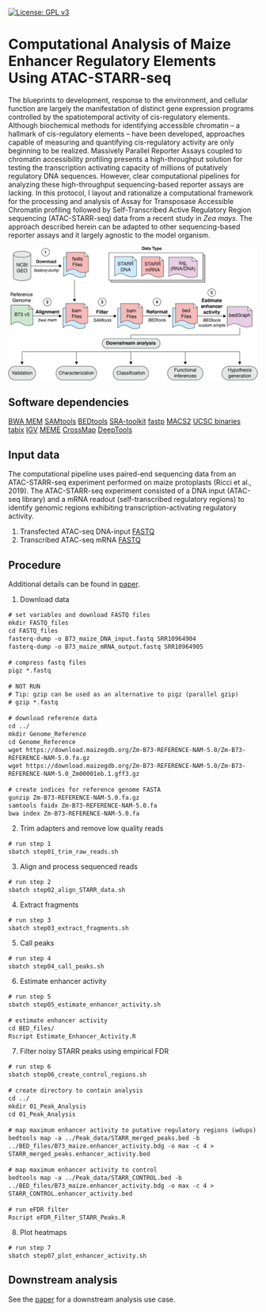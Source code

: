 [![License: GPL v3](https://img.shields.io/badge/License-GPL%20v3-blue.svg)](http://www.gnu.org/licenses/gpl-3.0)

# Computational Analysis of Maize Enhancer Regulatory Elements Using ATAC-STARR-seq

The blueprints to development, response to the environment, and cellular function are largely the manifestation of distinct gene expression programs controlled by the spatiotemporal activity of cis-regulatory elements. Although biochemical methods for identifying accessible chromatin – a hallmark of cis-regulatory elements – have been developed, approaches capable of measuring and quantifying cis-regulatory activity are only beginning to be realized. Massively Parallel Reporter Assays coupled to chromatin accessibility profiling presents a high-throughput solution for testing the transcription activating capacity of millions of putatively regulatory DNA sequences. However, clear computational pipelines for analyzing these high-throughput sequencing-based reporter assays are lacking. In this protocol, I layout and rationalize a computational framework for the processing and analysis of Assay for Transposase Accessible Chromatin profiling followed by Self-Transcribed Active Regulatory Region sequencing (ATAC-STARR-seq) data from a recent study in *Zea mays*. The approach described herein can be adapted to other sequencing-based reporter assays and it largely agnostic to the model organism.

![](graphs/Figure_2.png)

## Software dependencies
[BWA MEM](http://bio-bwa.sourceforge.net/bwa.shtml)
[SAMtools](http://www.htslib.org)
[BEDtools](https://bedtools.readthedocs.io/en/latest/)
[SRA-toolkit](https://github.com/ncbi/sra-tools)
[fastp](https://github.com/OpenGene/fastp)
[MACS2](https://pypi.org/project/MACS2/)
[UCSC binaries](http://hgdownload.soe.ucsc.edu/admin/exe/linux.x86_64/)
[tabix](http://www.htslib.org/doc/tabix.html)
[IGV](https://software.broadinstitute.org/software/igv)
[MEME](https://meme-suite.org/meme/index.html)
[CrossMap](http://crossmap.sourceforge.net)
[DeepTools](https://deeptools.readthedocs.io/en/develop/index.html)

## Input data
The computational pipeline uses paired-end sequencing data from an ATAC-STARR-seq experiment performed on maize protoplasts (Ricci et al., 2019). The ATAC-STARR-seq experiment consisted of a DNA input (ATAC-seq library) and a mRNA readout (self-transcribed regulatory regions) to identify genomic regions exhibiting transcription-activating regulatory activity. 

1.	Transfected ATAC-seq DNA-input [FASTQ](https://www.ncbi.nlm.nih.gov/sra/?term=SRR10964904)
2.	Transcribed ATAC-seq mRNA [FASTQ](https://www.ncbi.nlm.nih.gov/sra/?term=SRR10964905)

## Procedure
Additional details can be found in [paper](https://bio-protocol.org/default.aspx).

1.	Download data

```
# set variables and download FASTQ files
mkdir FASTQ_files
cd FASTQ_files
fasterq-dump -o B73_maize_DNA_input.fastq SRR10964904
fasterq-dump -o B73_maize_mRNA_output.fastq SRR10964905

# compress fastq files
pigz *.fastq

# NOT RUN
# Tip: gzip can be used as an alternative to pigz (parallel gzip)
# gzip *.fastq

# download reference data
cd ../
mkdir Genome_Reference
cd Genome_Reference
wget https://download.maizegdb.org/Zm-B73-REFERENCE-NAM-5.0/Zm-B73-REFERENCE-NAM-5.0.fa.gz
wget https://download.maizegdb.org/Zm-B73-REFERENCE-NAM-5.0/Zm-B73-REFERENCE-NAM-5.0_Zm00001eb.1.gff3.gz

# create indices for reference genome FASTA
gunzip Zm-B73-REFERENCE-NAM-5.0.fa.gz
samtools faidx Zm-B73-REFERENCE-NAM-5.0.fa
bwa index Zm-B73-REFERENCE-NAM-5.0.fa
```

2.	Trim adapters and remove low quality reads

```
# run step 1
sbatch step01_trim_raw_reads.sh
```

3.	Align and process sequenced reads
```
# run step 2
sbatch step02_align_STARR_data.sh
```

4.	Extract fragments
```
# run step 3
sbatch step03_extract_fragments.sh
```

5.	Call peaks
```
# run step 4
sbatch step04_call_peaks.sh
```

6.	Estimate enhancer activity
```
# run step 5
sbatch step05_estimate_enhancer_activity.sh

# estimate enhancer activity
cd BED_files/
Rscript Estimate_Enhancer_Activity.R
```

7.	Filter noisy STARR peaks using empirical FDR
```
# run step 6
sbatch step06_create_control_regions.sh

# create directory to contain analysis
cd ../
mkdir 01_Peak_Analysis
cd 01_Peak_Analysis

# map maximum enhancer activity to putative regulatory regions (wdups)
bedtools map -a ../Peak_data/STARR_merged_peaks.bed -b ../BED_files/B73_maize.enhancer_activity.bdg -o max -c 4 > STARR_merged_peaks.enhancer_activity.bed

# map maximum enhancer activity to control 
bedtools map -a ../Peak_data/STARR_CONTROL.bed -b ../BED_files/B73_maize.enhancer_activity.bdg -o max -c 4 > STARR_CONTROL.enhancer_activity.bed

# run eFDR filter
Rscript eFDR_Filter_STARR_Peaks.R

```

8.	Plot heatmaps
```
# run step 7
sbatch step07_plot_enhancer_activity.sh
```

## Downstream analysis
See the [paper](https://bio-protocol.org/default.aspx) for a downstream analysis use case.

